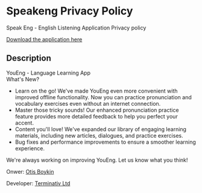 # Speakeng Privacy Policy
Speak Eng - English Listening Application Privacy policy

[Download the application here](https://play.google.com/store/apps/details?id=org.otisboykin.speakeng)

## Description
YouEng - Language Learning App  
What's New?

- Learn on the go! We've made YouEng even more convenient with improved offline functionality. Now you can practice pronunciation and vocabulary exercises even without an internet connection.
- Master those tricky sounds! Our enhanced pronunciation practice feature provides more detailed feedback to help you perfect your accent.
- Content you'll love! We've expanded our library of engaging learning materials, including new articles, dialogues, and practice exercises.
- Bug fixes and performance improvements to ensure a smoother learning experience.

We're always working on improving YouEng. Let us know what you think!



Onwer: [Otis Boykin](https://otisboykin.org)  

Developer: [Terminativ Ltd](https://termintiv.com)
